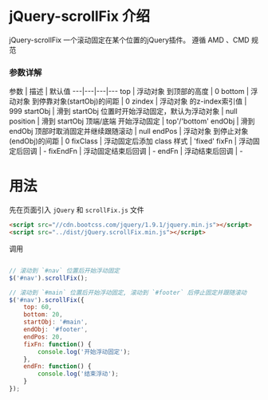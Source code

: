 
# jQuery-scrollFix 介绍

jQuery-scrollFix 一个滚动固定在某个位置的jQuery插件。
遵循 AMD 、CMD 规范

### 参数详解

参数 | 描述 | 默认值
---|---|---|---
top | 浮动对象 到顶部的高度 | 0
bottom | 浮动对象 到停靠对象(startObj)的间距 | 0
zindex | 浮动对象 的z-index索引值 | 999
startObj | 滑到 startObj 位置时开始浮动固定，默认为浮动对象 | null
position | 滑到 startObj 顶端/底端 开始浮动固定 | top'/'bottom'
endObj | 滑到 endObj 顶部时取消固定并继续跟随滚动 | null
endPos | 浮动对象 到停止对象(endObj)的间距 | 0
fixClass | 浮动固定后添加 class 样式 | 'fixed'
fixFn | 浮动固定后回调 | -
fixEndFn | 浮动固定结束后回调 | -
endFn | 浮动结束后回调 | -


# 用法

先在页面引入 `jQuery` 和 `scrollFix.js` 文件

```html
<script src="//cdn.bootcss.com/jquery/1.9.1/jquery.min.js"></script>
<script src="../dist/jQuery.scrollFix.min.js"></script>
```

调用

```js

// 滚动到 `#nav` 位置后开始浮动固定
$('#nav').scrollFix();

// 滚动到 `#main` 位置后开始浮动固定, 滚动到 `#footer` 后停止固定并跟随滚动
$('#nav').scrollFix({
	top: 60,
	bottom: 20,
	startObj: '#main',
	endObj: '#footer',
	endPos: 20,
	fixFn: function() {
		console.log('开始浮动固定');
	},
	endFn: function() {
		console.log('结束浮动');
	}
});
```

